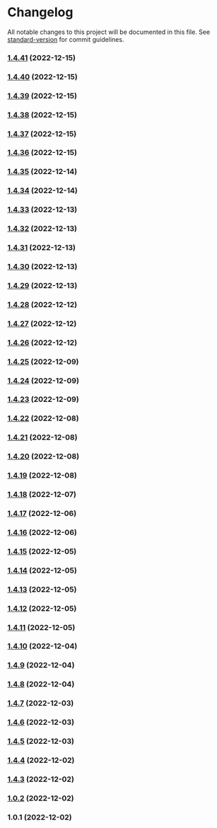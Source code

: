 # Changelog

All notable changes to this project will be documented in this file. See [standard-version](https://github.com/conventional-changelog/standard-version) for commit guidelines.

### [1.4.41](https://github.com/sachethpraveen/components/compare/v1.4.40...v1.4.41) (2022-12-15)

### [1.4.40](https://github.com/sachethpraveen/components/compare/v1.4.39...v1.4.40) (2022-12-15)

### [1.4.39](https://github.com/sachethpraveen/components/compare/v1.4.38...v1.4.39) (2022-12-15)

### [1.4.38](https://github.com/sachethpraveen/components/compare/v1.4.37...v1.4.38) (2022-12-15)

### [1.4.37](https://github.com/sachethpraveen/components/compare/v1.4.36...v1.4.37) (2022-12-15)

### [1.4.36](https://github.com/sachethpraveen/components/compare/v1.4.35...v1.4.36) (2022-12-15)

### [1.4.35](https://github.com/sachethpraveen/components/compare/v1.4.34...v1.4.35) (2022-12-14)

### [1.4.34](https://github.com/sachethpraveen/components/compare/v1.4.33...v1.4.34) (2022-12-14)

### [1.4.33](https://github.com/sachethpraveen/components/compare/v1.4.32...v1.4.33) (2022-12-13)

### [1.4.32](https://github.com/sachethpraveen/components/compare/v1.4.31...v1.4.32) (2022-12-13)

### [1.4.31](https://github.com/sachethpraveen/components/compare/v1.4.30...v1.4.31) (2022-12-13)

### [1.4.30](https://github.com/sachethpraveen/components/compare/v1.4.29...v1.4.30) (2022-12-13)

### [1.4.29](https://github.com/sachethpraveen/components/compare/v1.4.28...v1.4.29) (2022-12-13)

### [1.4.28](https://github.com/sachethpraveen/components/compare/v1.4.27...v1.4.28) (2022-12-12)

### [1.4.27](https://github.com/sachethpraveen/components/compare/v1.4.26...v1.4.27) (2022-12-12)

### [1.4.26](https://github.com/sachethpraveen/components/compare/v1.4.25...v1.4.26) (2022-12-12)

### [1.4.25](https://github.com/sachethpraveen/components/compare/v1.4.24...v1.4.25) (2022-12-09)

### [1.4.24](https://github.com/sachethpraveen/components/compare/v1.4.23...v1.4.24) (2022-12-09)

### [1.4.23](https://github.com/sachethpraveen/components/compare/v1.4.22...v1.4.23) (2022-12-09)

### [1.4.22](https://github.com/sachethpraveen/components/compare/v1.4.21...v1.4.22) (2022-12-08)

### [1.4.21](https://github.com/sachethpraveen/components/compare/v1.4.20...v1.4.21) (2022-12-08)

### [1.4.20](https://github.com/sachethpraveen/components/compare/v1.4.19...v1.4.20) (2022-12-08)

### [1.4.19](https://github.com/sachethpraveen/components/compare/v1.4.18...v1.4.19) (2022-12-08)

### [1.4.18](https://github.com/sachethpraveen/components/compare/v1.4.17...v1.4.18) (2022-12-07)

### [1.4.17](https://github.com/sachethpraveen/components/compare/v1.4.16...v1.4.17) (2022-12-06)

### [1.4.16](https://github.com/sachethpraveen/components/compare/v1.4.15...v1.4.16) (2022-12-06)

### [1.4.15](https://github.com/sachethpraveen/components/compare/v1.4.14...v1.4.15) (2022-12-05)

### [1.4.14](https://github.com/sachethpraveen/components/compare/v1.4.13...v1.4.14) (2022-12-05)

### [1.4.13](https://github.com/sachethpraveen/components/compare/v1.4.11...v1.4.13) (2022-12-05)

### [1.4.12](https://github.com/sachethpraveen/components/compare/v1.4.11...v1.4.12) (2022-12-05)

### [1.4.11](https://github.com/sachethpraveen/components/compare/v1.4.10...v1.4.11) (2022-12-05)

### [1.4.10](https://github.com/sachethpraveen/components/compare/v1.4.9...v1.4.10) (2022-12-04)

### [1.4.9](https://github.com/sachethpraveen/components/compare/v1.4.8...v1.4.9) (2022-12-04)

### [1.4.8](https://github.com/sachethpraveen/components/compare/v1.4.7...v1.4.8) (2022-12-04)

### [1.4.7](https://github.com/sachethpraveen/components/compare/v1.4.6...v1.4.7) (2022-12-03)

### [1.4.6](https://github.com/sachethpraveen/components/compare/v1.4.5...v1.4.6) (2022-12-03)

### [1.4.5](https://github.com/sachethpraveen/components/compare/v1.4.4...v1.4.5) (2022-12-03)

### [1.4.4](https://github.com/sachethpraveen/components/compare/v1.4.3...v1.4.4) (2022-12-02)

### [1.4.3](https://github.com/sachethpraveen/components/compare/v1.0.2...v1.4.3) (2022-12-02)

### [1.0.2](https://github.com/sachethpraveen/components/compare/v1.0.1...v1.0.2) (2022-12-02)

### 1.0.1 (2022-12-02)
